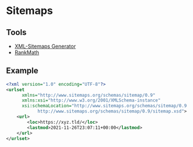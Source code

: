 # Sitemaps

## Tools

- [XML-Sitemaps Generator](https://xml-sitemaps.com)
- [RankMath](https://rankmath.com)

## Example

<!-- ```xml
<?xml version="1.0" encoding="utf-8"?>
<sitemapindex xmlns="http://www.sitemaps.org/schemas/sitemap/0.9">
  <sitemap>
    <loc>https://www.godaddy.com/sitemaps/cds</loc>
  </sitemap>
  <sitemap>
    <loc>https://www.godaddy.com/sitemaps/cms</loc>
  </sitemap>
</sitemapindex>
``` -->

```xml
<?xml version="1.0" encoding="UTF-8"?>
<urlset
      xmlns="http://www.sitemaps.org/schemas/sitemap/0.9"
      xmlns:xsi="http://www.w3.org/2001/XMLSchema-instance"
      xsi:schemaLocation="http://www.sitemaps.org/schemas/sitemap/0.9
            http://www.sitemaps.org/schemas/sitemap/0.9/sitemap.xsd">
    <url>
        <loc>https://xyz.tld/</loc>
        <lastmod>2021-11-26T23:07:11+00:00</lastmod>
    </url>
</urlset>
```
